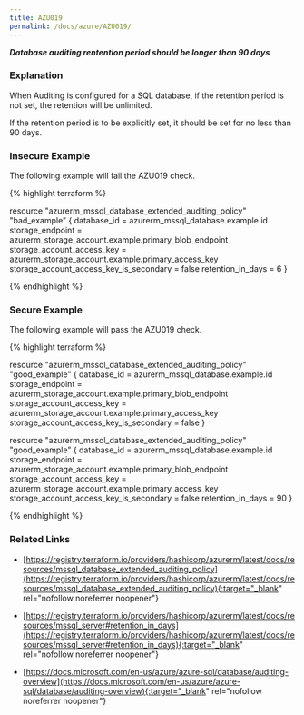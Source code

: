 ```yaml
---
title: AZU019
permalink: /docs/azure/AZU019/
---
```


***Database auditing rentention period should be longer than 90 days***

### Explanation


When Auditing is configured for a SQL database, if the retention period is not set, the retention will be unlimited.

If the retention period is to be explicitly set, it should be set for no less than 90 days.




### Insecure Example

The following example will fail the AZU019 check.

{% highlight terraform %}

resource "azurerm_mssql_database_extended_auditing_policy" "bad_example" {
  database_id                             = azurerm_mssql_database.example.id
  storage_endpoint                        = azurerm_storage_account.example.primary_blob_endpoint
  storage_account_access_key              = azurerm_storage_account.example.primary_access_key
  storage_account_access_key_is_secondary = false
  retention_in_days                       = 6
}

{% endhighlight %}



### Secure Example

The following example will pass the AZU019 check.

{% highlight terraform %}

resource "azurerm_mssql_database_extended_auditing_policy" "good_example" {
  database_id                             = azurerm_mssql_database.example.id
  storage_endpoint                        = azurerm_storage_account.example.primary_blob_endpoint
  storage_account_access_key              = azurerm_storage_account.example.primary_access_key
  storage_account_access_key_is_secondary = false
}

resource "azurerm_mssql_database_extended_auditing_policy" "good_example" {
  database_id                             = azurerm_mssql_database.example.id
  storage_endpoint                        = azurerm_storage_account.example.primary_blob_endpoint
  storage_account_access_key              = azurerm_storage_account.example.primary_access_key
  storage_account_access_key_is_secondary = false
  retention_in_days                       = 90
}

{% endhighlight %}


### Related Links


- [https://registry.terraform.io/providers/hashicorp/azurerm/latest/docs/resources/mssql_database_extended_auditing_policy](https://registry.terraform.io/providers/hashicorp/azurerm/latest/docs/resources/mssql_database_extended_auditing_policy){:target="_blank" rel="nofollow noreferrer noopener"}

- [https://registry.terraform.io/providers/hashicorp/azurerm/latest/docs/resources/mssql_server#retention_in_days](https://registry.terraform.io/providers/hashicorp/azurerm/latest/docs/resources/mssql_server#retention_in_days){:target="_blank" rel="nofollow noreferrer noopener"}

- [https://docs.microsoft.com/en-us/azure/azure-sql/database/auditing-overview](https://docs.microsoft.com/en-us/azure/azure-sql/database/auditing-overview){:target="_blank" rel="nofollow noreferrer noopener"}

